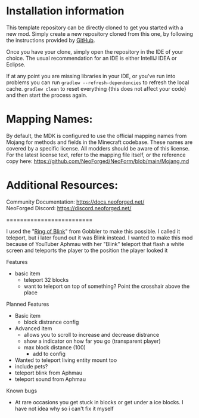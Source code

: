 
Installation information
=======

This template repository can be directly cloned to get you started with a new
mod. Simply create a new repository cloned from this one, by following the
instructions provided by [GitHub](https://docs.github.com/en/repositories/creating-and-managing-repositories/creating-a-repository-from-a-template).

Once you have your clone, simply open the repository in the IDE of your choice. The usual recommendation for an IDE is either IntelliJ IDEA or Eclipse.

If at any point you are missing libraries in your IDE, or you've run into problems you can
run `gradlew --refresh-dependencies` to refresh the local cache. `gradlew clean` to reset everything 
{this does not affect your code} and then start the process again.

Mapping Names:
============
By default, the MDK is configured to use the official mapping names from Mojang for methods and fields 
in the Minecraft codebase. These names are covered by a specific license. All modders should be aware of this
license. For the latest license text, refer to the mapping file itself, or the reference copy here:
https://github.com/NeoForged/NeoForm/blob/main/Mojang.md

Additional Resources: 
==========
Community Documentation: https://docs.neoforged.net/  
NeoForged Discord: https://discord.neoforged.net/

=========================

I used the "[Ring of Blink](https://www.curseforge.com/minecraft/mc-mods/ring-of-blink-forge)" from Gobbler to make this possible.
I called it teleport, but i later found out it was Blink instead.
I wanted to make this mod because of YouTuber Aphmau with her "Blink" teleport that flash a white
screen and teleports the player to the position the player looked it

Features
- basic item
	- teleport 32 blocks
	- want to teleport on top of something? Point the crosshair above the place

Planned Features
- Basic item
	- block distrance config
- Advanced item
	- allows you to scroll to increase and decrease distrance
	- show a indicator on how far you go (transparent player)
	- max block distance (100)
		- add to config
- Wanted to teleport living entity mount too
- include pets?
- teleport blink from Aphmau
- teleport sound from Aphmau


Known bugs
- At rare occasions you get stuck in blocks or get under a ice blocks. I have not idea why so i can't fix it myself